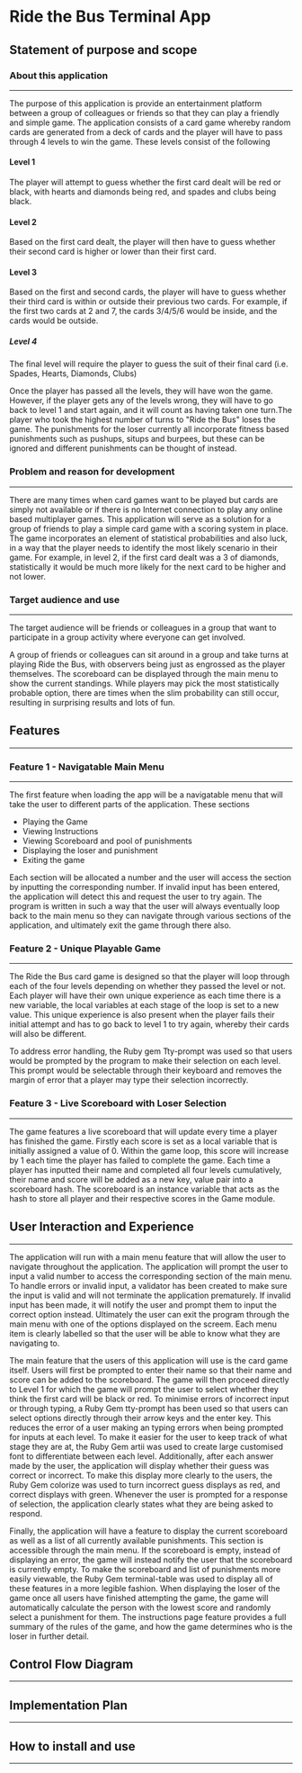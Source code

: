 # Ride the Bus Terminal App

## Statement of purpose and scope

### About this application
---

The purpose of this application is provide an entertainment platform between a group of colleagues or friends so that they can play a friendly and simple game. The application consists of a card game whereby random cards are generated from a deck of cards and the player will have to pass through 4 levels to win the game. These levels consist of the following 

#### Level 1
The player will attempt to guess whether the first card dealt will be red or black, with hearts and diamonds being red, and spades and clubs being black.

#### Level 2
Based on the first card dealt, the player will then have to guess whether their second card is higher or lower than their first card.

#### Level 3
Based on the first and second cards, the player will have to guess whether their third card is within or outside their previous two cards. For example, if the first two cards at 2 and 7, the cards 3/4/5/6 would be inside, and the cards would be outside.

##### Level 4
The final level will require the player to guess the suit of their final card (i.e. Spades, Hearts, Diamonds, Clubs)

Once the player has passed all the levels, they will have won the game. However, if the player gets any of the levels wrong, they will have to go back to level 1 and start again, and it will count as having taken one turn.The player who took the highest number of turns to "Ride the Bus" loses the game. The punishments for the loser currently all incorporate fitness based punishments such as pushups, situps and burpees, but these can be ignored and different punishments can be thought of instead.


### Problem and reason for development
---

There are many times when card games want to be played but cards are simply not available or if there is no Internet connection to play any online based multiplayer games. This application will serve as a solution for a group of friends to play a simple card game with a scoring system in place. The game incorporates an element of statistical probabilities and also luck, in a way that the player needs to identify the most likely scenario in their game. For example, in level 2, if the first card dealt was a 3 of diamonds, statistically it would be much more likely for the next card to be higher and not lower. 

### Target audience and use
---

The target audience will be friends or colleagues in a group that want to participate in a group activity where everyone can get involved.

A group of friends or colleagues can sit around in a group and take turns at playing Ride the Bus, with observers being just as engrossed as the player themselves. The scoreboard can be displayed through the main menu to show the current standings. While players may pick the most statistically probable option, there are times when the slim probability can still occur, resulting in surprising results and lots of fun.



## Features
---

### Feature 1 - Navigatable Main Menu
---
The first feature when loading the app will be a navigatable menu that will take the user to different parts of the application. These sections 
- Playing the Game
- Viewing Instructions
- Viewing Scoreboard and pool of punishments
- Displaying the loser and punishment
- Exiting the game

Each section will be allocated a number and the user will access the section by inputting the corresponding number. If invalid input has been entered, the application will detect this and request the user to try again. The program is written in such a way that the user will always eventually loop back to the main menu so they can navigate through various sections of the application, and ultimately exit the game through there also. 

### Feature 2 - Unique Playable Game
---
The Ride the Bus card game is designed so that the player will loop through each of the four levels depending on whether they passed the level or not. Each player will have their own unique experience as each time there is a new variable, the local variables at each stage of the loop is set to a new value. This unique experience is also present when the player fails their initial attempt and has to go back to level 1 to try again, whereby their cards will also be different. 

To address error handling, the Ruby gem Tty-prompt was used so that users would be prompted by the program to make their selection on each level. This prompt would be selectable through their keyboard and removes the margin of error that a player may type their selection incorrectly. 


### Feature 3 - Live Scoreboard with Loser Selection
---

The game features a live scoreboard that will update every time a player has finished the game. Firstly each score is set as a local variable that is initially assigned a value of 0. Within the game loop, this score will increase by 1 each time the player has failed to complete the game. Each time a player has inputted their name and completed all four levels cumulatively, their name and score will be added as a new key, value pair into a scoreboard hash. The scoreboard is an instance variable that acts as the hash to store all player and their respective scores in the Game module. 


## User Interaction and Experience
--- 

The application will run with a main menu feature that will allow the user to navigate throughout the application. The application will prompt the user to input a valid number to access the corresponding section of the main menu. To handle errors or invalid input, a validator has been created to make sure the input is valid and will not terminate the application prematurely. If invalid input has been made, it will notify the user and prompt them to input the correct option instead. Ultimately the user can exit the program through the main menu with one of the options displayed on the screem. Each menu item is clearly labelled so that the user will be able to know what they are navigating to. 

The main feature that the users of this application will use is the card game itself. Users will first be prompted to enter their name so that their name and score can be added to the scoreboard. The game will then proceed directly to Level 1 for which the game will prompt the user to select whether they think the first card will be black or red. To minimise errors of incorrect input or through typing, a Ruby Gem tty-prompt has been used so that users can select options directly through their arrow keys and the enter key. This reduces the error of a user making an typing errors when being prompted for inputs at each level. To make it easier for the user to keep track of what stage they are at, the Ruby Gem artii was used to create large customised font to differentiate between each level. Additionally, after each answer made by the user, the application will display whether their guess was correct or incorrect. To make this display more clearly to the users, the Ruby Gem colorize was used to turn incorrect guess displays as red, and correct displays with green. Whenever the user is prompted for a response of selection, the application clearly states what they are being asked to respond.

Finally, the application will have a feature to display the current scoreboard as well as a list of all currently available punishments. This section is accessible through the main menu. If the scoreboard is empty, instead of displaying an error, the game will instead notify the user that the scoreboard is currently empty. To make the scoreboard and list of punishments more easily viewable, the Ruby Gem terminal-table was used to display all of these features in a more legible fashion. When displaying the loser of the game once all users have finished attempting the game, the game will automatically calculate the person with the lowest score and randomly select a punishment for them. The instructions page feature provides a full summary of the rules of the game, and how the game determines who is the loser in further detail.

 
## Control Flow Diagram
--- 



## Implementation Plan
---




## How to install and use
---

